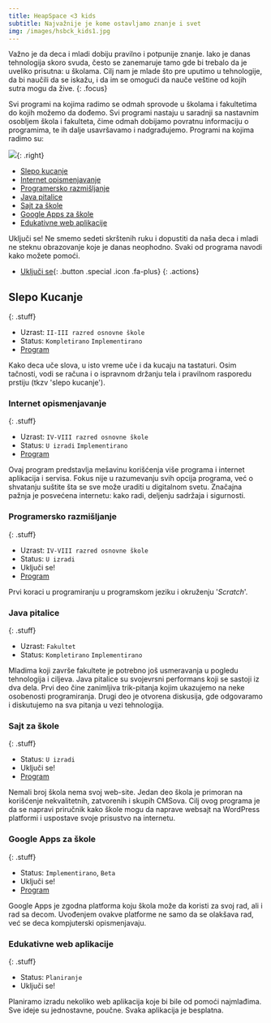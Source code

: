 ```yaml
---
title: HeapSpace <3 kids
subtitle: Najvažnije je kome ostavljamo znanje i svet
img: /images/hsbck_kids1.jpg
---
```


Važno je da deca i mladi dobiju pravilno i potpunije znanje. Iako
je danas tehnologija skoro svuda, često se zanemaruje tamo
gde bi trebalo da je uveliko prisutna: u školama. Cilj nam je
mlade što pre uputimo u tehnologije, da bi naučili da se iskažu, i da
im se omogući da nauče veštine od kojih sutra mogu da žive.
{: .focus}

Svi programi na kojima radimo se odmah sprovode u školama i fakultetima do kojih
možemo da dođemo. Svi programi nastaju u saradnji sa nastavnim osobljem škola i
fakulteta, čime odmah dobijamo povratnu informaciju o programima, te ih
dalje usavršavamo i nadgrađujemo. Programi na kojima radimo su:

![](/images/arrow1.png){: .right}

+ [Slepo kucanje](#slepo-kucanje)
+ [Internet opismenjavanje](#internet-opismenjavanje)
+ [Programersko razmišljanje](#programersko-razmisljanje)
+ [Java pitalice](#java-pitalice)
+ [Sajt za škole](#sajt-za-kole)
+ [Google Apps za škole](#google-apps-za-kole)
+ [Edukativne web aplikacije](#edukativne-web-aplikacije)

Uključi se! Ne smemo sedeti skrštenih ruku i dopustiti da naša deca i mladi
ne steknu obrazovanje koje je danas neophodno. Svaki od programa
navodi kako možete pomoći.

+ [Uključi se](join){: .button .special .icon .fa-plus}
{: .actions}

## Slepo Kucanje
{: .stuff}

+ Uzrast: `II-III razred osnovne škole`
+ Status: `Kompletirano` `Implementirano`
+ [Program](slepo-kucanje)

Kako deca uče slova, u isto vreme uče i da kucaju na tastaturi.
Osim tačnosti, vodi se računa i o ispravnom držanju tela i
pravilnom rasporedu prstiju (tkzv 'slepo kucanje').

### Internet opismenjavanje
{: .stuff}

+ Uzrast: `IV-VIII razred osnovne škole`
+ Status: `U izradi` `Implementirano`
+ [Program](internet-opismenjavanje)

Ovaj program predstavlja mešavinu korišćenja više programa i internet
aplikacija i servisa. Fokus nije u razumevanju svih opcija programa, već o
shvatanju suštite šta se sve može uraditi u digitalnom svetu. Značajna pažnja
je posvećena internetu: kako radi, deljenju sadržaja i sigurnosti.

### Programersko razmišljanje
{: .stuff}

+ Uzrast: `IV-VIII razred osnovne škole`
+ Status: `U izradi`
+ Uključi se!
+ [Program](skratch)

Prvi koraci u programiranju u programskom jeziku i okruženju '_Scratch_'.


### Java pitalice
{: .stuff}

+ Uzrast: `Fakultet`
+ Status: `Kompletirano` `Implementirano`

Mladima koji završe fakultete je potrebno još usmeravanja u pogledu tehnologija
i ciljeva. Java pitalice su svojevrsni performans koji se sastoji iz dva dela.
Prvi deo čine zanimljiva trik-pitanja kojim ukazujemo na neke osobenosti
programiranja. Drugi deo je otvorena diskusija, gde odgovaramo i diskutujemo
na sva pitanja u vezi tehnologija.


### Sajt za škole
{: .stuff}
+ Status: `U izradi`
+ Uključi se!
+ [Program](sajt-za-skole)

Nemali broj škola nema svoj web-site. Jedan deo škola je primoran na korišćenje
nekvalitetnih, zatvorenih i skupih CMSova. Cilj ovog programa je da se napravi priručnik
kako škole mogu da naprave websajt na WordPress platformi i uspostave svoje
prisustvo na internetu.

### Google Apps za škole
{: .stuff}
+ Status: `Implementirano`, `Beta`
+ Uključi se!
+ [Program](google-apps)

Google Apps je zgodna platforma koju škola može da koristi za svoj rad,
ali i rad sa decom. Uvođenjem ovakve platforme ne samo da se olakšava rad,
već se deca kompjuterski opismenjavaju.

### Edukativne web aplikacije
{: .stuff}
+ Status: `Planiranje`
+ Uključi se!

Planiramo izradu nekoliko web aplikacija koje bi bile od pomoći najmlađima.
Sve ideje su jednostavne, poučne. Svaka aplikacija je besplatna.
